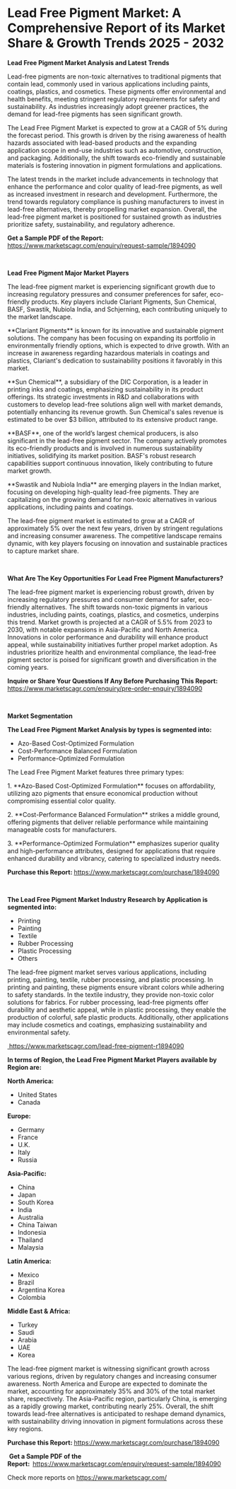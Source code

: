 <p><h1>Lead Free Pigment Market: A Comprehensive Report of its Market Share & Growth Trends 2025 - 2032</h1></p><p><strong>Lead Free Pigment Market Analysis and Latest Trends</strong></p>
<p><p>Lead-free pigments are non-toxic alternatives to traditional pigments that contain lead, commonly used in various applications including paints, coatings, plastics, and cosmetics. These pigments offer environmental and health benefits, meeting stringent regulatory requirements for safety and sustainability. As industries increasingly adopt greener practices, the demand for lead-free pigments has seen significant growth.</p><p>The Lead Free Pigment Market is expected to grow at a CAGR of 5% during the forecast period. This growth is driven by the rising awareness of health hazards associated with lead-based products and the expanding application scope in end-use industries such as automotive, construction, and packaging. Additionally, the shift towards eco-friendly and sustainable materials is fostering innovation in pigment formulations and applications.</p><p>The latest trends in the market include advancements in technology that enhance the performance and color quality of lead-free pigments, as well as increased investment in research and development. Furthermore, the trend towards regulatory compliance is pushing manufacturers to invest in lead-free alternatives, thereby propelling market expansion. Overall, the lead-free pigment market is positioned for sustained growth as industries prioritize safety, sustainability, and regulatory adherence.</p></p>
<p><strong>Get a Sample PDF of the Report:&nbsp;</strong> <a href="https://www.marketscagr.com/enquiry/request-sample/1894090?utm_campaign=2939&utm_medium=2&utm_source=Github&utm_content=ia&utm_term=03042025&utm_id=lead-free-pigment">https://www.marketscagr.com/enquiry/request-sample/1894090</a></p>
<p>&nbsp;</p>
<p><strong>Lead Free Pigment Major Market Players</strong></p>
<p><p>The lead-free pigment market is experiencing significant growth due to increasing regulatory pressures and consumer preferences for safer, eco-friendly products. Key players include Clariant Pigments, Sun Chemical, BASF, Swastik, Nubiola India, and Schjerning, each contributing uniquely to the market landscape.</p><p>**Clariant Pigments** is known for its innovative and sustainable pigment solutions. The company has been focusing on expanding its portfolio in environmentally friendly options, which is expected to drive growth. With an increase in awareness regarding hazardous materials in coatings and plastics, Clariant's dedication to sustainability positions it favorably in this market.</p><p>**Sun Chemical**, a subsidiary of the DIC Corporation, is a leader in printing inks and coatings, emphasizing sustainability in its product offerings. Its strategic investments in R&D and collaborations with customers to develop lead-free solutions align well with market demands, potentially enhancing its revenue growth. Sun Chemical's sales revenue is estimated to be over $3 billion, attributed to its extensive product range.</p><p>**BASF**, one of the world’s largest chemical producers, is also significant in the lead-free pigment sector. The company actively promotes its eco-friendly products and is involved in numerous sustainability initiatives, solidifying its market position. BASF's robust research capabilities support continuous innovation, likely contributing to future market growth.</p><p>**Swastik and Nubiola India** are emerging players in the Indian market, focusing on developing high-quality lead-free pigments. They are capitalizing on the growing demand for non-toxic alternatives in various applications, including paints and coatings.</p><p>The lead-free pigment market is estimated to grow at a CAGR of approximately 5% over the next few years, driven by stringent regulations and increasing consumer awareness. The competitive landscape remains dynamic, with key players focusing on innovation and sustainable practices to capture market share.</p></p>
<p>&nbsp;</p>
<p><strong>What Are The Key Opportunities For Lead Free Pigment Manufacturers?</strong></p>
<p><p>The lead-free pigment market is experiencing robust growth, driven by increasing regulatory pressures and consumer demand for safer, eco-friendly alternatives. The shift towards non-toxic pigments in various industries, including paints, coatings, plastics, and cosmetics, underpins this trend. Market growth is projected at a CAGR of 5.5% from 2023 to 2030, with notable expansions in Asia-Pacific and North America. Innovations in color performance and durability will enhance product appeal, while sustainability initiatives further propel market adoption. As industries prioritize health and environmental compliance, the lead-free pigment sector is poised for significant growth and diversification in the coming years.</p></p>
<p><strong>Inquire or Share Your Questions If Any Before Purchasing This Report:</strong> <a href="https://www.marketscagr.com/enquiry/pre-order-enquiry/1894090?utm_campaign=2939&utm_medium=2&utm_source=Github&utm_content=ia&utm_term=03042025&utm_id=lead-free-pigment">https://www.marketscagr.com/enquiry/pre-order-enquiry/1894090</a></p>
<p>&nbsp;</p>
<p><strong>Market Segmentation</strong></p>
<p><strong>The Lead Free Pigment Market Analysis by types is segmented into:</strong></p>
<p><ul><li>Azo-Based Cost-Optimized Formulation</li><li>Cost-Performance Balanced Formulation</li><li>Performance-Optimized Formulation</li></ul></p>
<p><p>The Lead Free Pigment Market features three primary types: </p><p>1. **Azo-Based Cost-Optimized Formulation** focuses on affordability, utilizing azo pigments that ensure economical production without compromising essential color quality.</p><p>   </p><p>2. **Cost-Performance Balanced Formulation** strikes a middle ground, offering pigments that deliver reliable performance while maintaining manageable costs for manufacturers.</p><p>3. **Performance-Optimized Formulation** emphasizes superior quality and high-performance attributes, designed for applications that require enhanced durability and vibrancy, catering to specialized industry needs.</p></p>
<p><strong>Purchase this Report:&nbsp;</strong><a href="https://www.marketscagr.com/purchase/1894090?utm_campaign=2939&utm_medium=2&utm_source=Github&utm_content=ia&utm_term=03042025&utm_id=lead-free-pigment">https://www.marketscagr.com/purchase/1894090</a></p>
<p>&nbsp;</p>
<p><strong>The Lead Free Pigment Market Industry Research by Application is segmented into:</strong></p>
<p><ul><li>Printing</li><li>Painting</li><li>Textile</li><li>Rubber Processing</li><li>Plastic Processing</li><li>Others</li></ul></p>
<p><p>The lead-free pigment market serves various applications, including printing, painting, textile, rubber processing, and plastic processing. In printing and painting, these pigments ensure vibrant colors while adhering to safety standards. In the textile industry, they provide non-toxic color solutions for fabrics. For rubber processing, lead-free pigments offer durability and aesthetic appeal, while in plastic processing, they enable the production of colorful, safe plastic products. Additionally, other applications may include cosmetics and coatings, emphasizing sustainability and environmental safety.</p></p>
<p><a href="https://www.marketscagr.com/lead-free-pigment-r1894090?utm_campaign=2939&utm_medium=2&utm_source=Github&utm_content=ia&utm_term=03042025&utm_id=lead-free-pigment">&nbsp;https://www.marketscagr.com/lead-free-pigment-r1894090</a></p>
<p><strong>In terms of Region, the Lead Free Pigment Market Players available by Region are:</strong></p>
<p>
    <p> <strong> North America: </strong>
        <ul>
            <li>United States</li>
            <li>Canada</li>
        </ul>
        </p> 
    <p> <strong> Europe: </strong>
        <ul>
            <li>Germany</li>
            <li>France</li>
            <li>U.K.</li>
            <li>Italy</li>
            <li>Russia</li>
        </ul>
        </p> 
    <p> <strong> Asia-Pacific: </strong>
        <ul>
            <li>China</li>
            <li>Japan</li>
            <li>South Korea</li>
            <li>India</li>
            <li>Australia</li>
            <li>China Taiwan</li>
            <li>Indonesia</li>
            <li>Thailand</li>
            <li>Malaysia</li>
        </ul>
        </p> 
    <p> <strong> Latin America: </strong>
        <ul>
            <li>Mexico</li>
            <li>Brazil</li>
            <li>Argentina Korea</li>
            <li>Colombia</li>
        </ul>
        </p> 
    <p> <strong> Middle East & Africa: </strong>
        <ul>
            <li>Turkey</li>
            <li>Saudi</li>
            <li>Arabia</li>
            <li>UAE</li>
            <li>Korea</li>
        </ul>
    </p>
    </p>
<p><p>The lead-free pigment market is witnessing significant growth across various regions, driven by regulatory changes and increasing consumer awareness. North America and Europe are expected to dominate the market, accounting for approximately 35% and 30% of the total market share, respectively. The Asia-Pacific region, particularly China, is emerging as a rapidly growing market, contributing nearly 25%. Overall, the shift towards lead-free alternatives is anticipated to reshape demand dynamics, with sustainability driving innovation in pigment formulations across these key regions.</p></p>
<p><strong>Purchase this Report: </strong><a href="https://www.marketscagr.com/purchase/1894090?utm_campaign=2939&utm_medium=2&utm_source=Github&utm_content=ia&utm_term=03042025&utm_id=lead-free-pigment">https://www.marketscagr.com/purchase/1894090</a></p>
<p>&nbsp;<strong>Get a Sample PDF of the Report:&nbsp;&nbsp;</strong><a href="https://www.marketscagr.com/enquiry/request-sample/1894090?utm_campaign=2939&utm_medium=2&utm_source=Github&utm_content=ia&utm_term=03042025&utm_id=lead-free-pigment">https://www.marketscagr.com/enquiry/request-sample/1894090</a></p>
<p><strong></strong></p>
<p>Check more reports on <a href="https://www.marketscagr.com/?utm_campaign=2939&utm_medium=2&utm_source=Github&utm_content=ia&utm_term=03042025&utm_id=lead-free-pigment">https://www.marketscagr.com/</a></p>